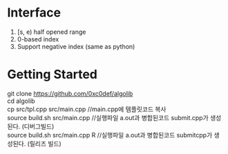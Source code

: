# Interface
  1. [s, e) half opened range
  2. 0-based index
  3. Support negative index (same as python)

# Getting Started
git clone https://github.com/0xc0def/algolib  
cd algolib  
cp src/tpl.cpp src/main.cpp //main.cpp에 템플릿코드 복사  
source build.sh src/main.cpp //실행파일 a.out과 병합된코드 submit.cpp가 생성된다. (디버그빌드)  
source build.sh src/main.cpp R //실행파일 a.out과 병합된코드 submitcpp가 생성된다. (릴리즈 빌드) 
